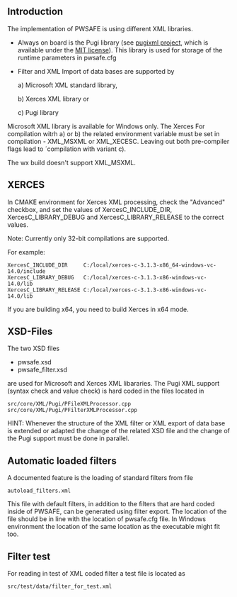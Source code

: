 ## Introduction
The implementation of PWSAFE is using different XML libraries.
- Always on board is the Pugi library (see [pugixml project](http://www.pugixml.org), which is available under the [MIT license](http://www.opensource.org/licenses/mit-license.html)). This library is used for storage of the runtime parameters in pwsafe.cfg

- Filter and XML Import of data bases are supported by

  a) Microsoft XML standard library,

  b) Xerces XML library or

  c) Pugi library

Microsoft XML library is available for Windows only. The Xerces 
For compilation witrh a) or b) the related environment variable must be set in compilation - XML_MSXML or XML_XECESC. Leaving out both pre-compiler flags lead to ´compilation with variant c).

The wx build doesn't support XML_MSXML.

## XERCES
In CMAKE environment for Xerces XML processing, check the "Advanced" checkbox, and set the values of XercesC_INCLUDE_DIR, XercesC_LIBRARY_DEBUG and XercesC_LIBRARY_RELEASE to the correct values.

Note: Currently only 32-bit compilations are supported.

For example:
```
XercesC_INCLUDE_DIR     C:/local/xerces-c-3.1.3-x86_64-windows-vc-14.0/include
XercesC_LIBRARY_DEBUG   C:/local/xerces-c-3.1.3-x86-windows-vc-14.0/lib
XercesC_LIBRARY_RELEASE C:/local/xerces-c-3.1.3-x86-windows-vc-14.0/lib
```

If you are building x64, you need to build Xerces in x64 mode.

## XSD-Files
The two XSD files
- pwsafe.xsd
- pwsafe_filter.xsd

are used for Microsoft and Xerces XML libararies. The Pugi XML support (syntax check and value check) is hard coded in the files located in 
```
src/core/XML/Pugi/PFileXMLProcessor.cpp
src/core/XML/Pugi/PFilterXMLProcessor.cpp
```
HINT: Whenever the structure of the XML filter or XML export of data base is extended or adapted the change of the related XSD file and the change of the Pugi support must be done in parallel.

## Automatic loaded filters
A documented feature is the loading of standard filters from file
```
autoload_filters.xml
```

This file with default filters, in addition to the filters that are hard coded inside of PWSAFE, can be generated using filter export. The location of the file should be in line with the location of pwsafe.cfg file. In Windows environment the location of the same location as the executable might fit too.

## Filter test
For reading in test of XML coded filter a test file is located as
```
src/test/data/filter_for_test.xml
```
